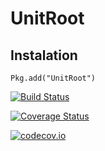 # UnitRoot

## Instalation
`Pkg.add("UnitRoot")`

[![Build Status](https://travis-ci.org/p-chaim/UnitRoot.jl.svg?branch=master)](https://travis-ci.org/p-chaim/UnitRoot.jl)

[![Coverage Status](https://coveralls.io/repos/p-chaim/UnitRoot.jl/badge.svg?branch=master&service=github)](https://coveralls.io/github/p-chaim/UnitRoot.jl?branch=master)

[![codecov.io](http://codecov.io/github/p-chaim/UnitRoot.jl/coverage.svg?branch=master)](http://codecov.io/github/p-chaim/UnitRoot.jl?branch=master)
